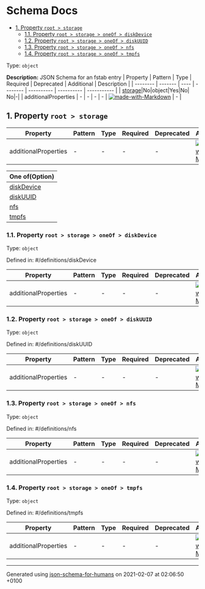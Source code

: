# Schema Docs

- [1. Property `root > storage`](#storage)
  - [1.1. Property `root > storage > oneOf > diskDevice`](#storage)
  - [1.2. Property `root > storage > oneOf > diskUUID`](#storage)
  - [1.3. Property `root > storage > oneOf > nfs`](#storage)
  - [1.4. Property `root > storage > oneOf > tmpfs`](#storage)

Type: `object`

**Description:** JSON Schema for an fstab entry
| Property | Pattern | Type | Required | Deprecated | Additional | Description |
| -------- | ------- | ---- | -------- | ---------- | ---------- | ----------- |
| [storage](#storage)|No|object|Yes|No| No|-|
  | additionalProperties | - | - | - | - |  [![made-with-Markdown](https://img.shields.io/badge/Any%20type-allowed-green)](# "Additional Properties of any type are allowed.") | - |

## <a name="storage"></a>1. Property `root > storage`

| Property | Pattern | Type | Required | Deprecated | Additional | Description |
| -------- | ------- | ---- | -------- | ---------- | ---------- | ----------- |
  | additionalProperties | - | - | - | - |  [![made-with-Markdown](https://img.shields.io/badge/Any%20type-allowed-green)](# "Additional Properties of any type are allowed.") | - |

| One of(Option) | 
| ---- |
| [diskDevice](#storage_oneOf_i0) |
| [diskUUID](#storage_oneOf_i1) |
| [nfs](#storage_oneOf_i2) |
| [tmpfs](#storage_oneOf_i3) |
### <a name="storage"></a>1.1. Property `root > storage > oneOf > diskDevice`
Type: `object`

Defined in: #/definitions/diskDevice

| Property | Pattern | Type | Required | Deprecated | Additional | Description |
| -------- | ------- | ---- | -------- | ---------- | ---------- | ----------- |
  | additionalProperties | - | - | - | - |  [![made-with-Markdown](https://img.shields.io/badge/Any%20type-allowed-green)](# "Additional Properties of any type are allowed.") | - |

### <a name="storage"></a>1.2. Property `root > storage > oneOf > diskUUID`
Type: `object`

Defined in: #/definitions/diskUUID

| Property | Pattern | Type | Required | Deprecated | Additional | Description |
| -------- | ------- | ---- | -------- | ---------- | ---------- | ----------- |
  | additionalProperties | - | - | - | - |  [![made-with-Markdown](https://img.shields.io/badge/Any%20type-allowed-green)](# "Additional Properties of any type are allowed.") | - |

### <a name="storage"></a>1.3. Property `root > storage > oneOf > nfs`
Type: `object`

Defined in: #/definitions/nfs

| Property | Pattern | Type | Required | Deprecated | Additional | Description |
| -------- | ------- | ---- | -------- | ---------- | ---------- | ----------- |
  | additionalProperties | - | - | - | - |  [![made-with-Markdown](https://img.shields.io/badge/Any%20type-allowed-green)](# "Additional Properties of any type are allowed.") | - |

### <a name="storage"></a>1.4. Property `root > storage > oneOf > tmpfs`
Type: `object`

Defined in: #/definitions/tmpfs

| Property | Pattern | Type | Required | Deprecated | Additional | Description |
| -------- | ------- | ---- | -------- | ---------- | ---------- | ----------- |
  | additionalProperties | - | - | - | - |  [![made-with-Markdown](https://img.shields.io/badge/Any%20type-allowed-green)](# "Additional Properties of any type are allowed.") | - |

----------------------------------------------------------------------------------------------------------------------------
Generated using [json-schema-for-humans](https://github.com/coveooss/json-schema-for-humans) on 2021-02-07 at 02:06:50 +0100